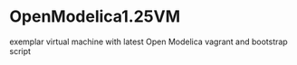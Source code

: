# OpenModelica1.25VM
exemplar virtual machine with latest Open Modelica vagrant and bootstrap script
